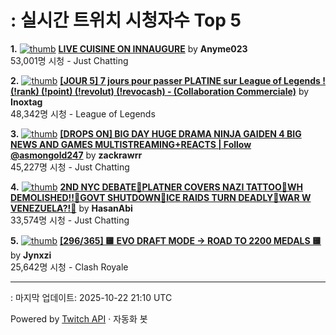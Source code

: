 # : 실시간 트위치 시청자수 Top 5

**1.** [![thumb](https://static-cdn.jtvnw.net/previews-ttv/live_user_anyme023-320x180.jpg)](https://twitch.tv/Anyme023)
**[LIVE CUISINE ON INNAUGURE](https://twitch.tv/Anyme023)** by **Anyme023**<br>53,001명 시청  - Just Chatting

**2.** [![thumb](https://static-cdn.jtvnw.net/previews-ttv/live_user_inoxtag-320x180.jpg)](https://twitch.tv/Inoxtag)
**[[JOUR 5] 7 jours pour passer PLATINE sur League of Legends ! (!rank) (!point) (!revolut) (!revocash) - (Collaboration Commerciale)](https://twitch.tv/Inoxtag)** by **Inoxtag**<br>48,342명 시청  - League of Legends

**3.** [![thumb](https://static-cdn.jtvnw.net/previews-ttv/live_user_zackrawrr-320x180.jpg)](https://twitch.tv/zackrawrr)
**[[DROPS ON] BIG DAY HUGE DRAMA NINJA GAIDEN 4 BIG NEWS AND GAMES MULTISTREAMING+REACTS | Follow  @asmongold247](https://twitch.tv/zackrawrr)** by **zackrawrr**<br>45,227명 시청  - Just Chatting

**4.** [![thumb](https://static-cdn.jtvnw.net/previews-ttv/live_user_hasanabi-320x180.jpg)](https://twitch.tv/HasanAbi)
**[2ND NYC DEBATE🚨PLATNER COVERS NAZI TATTOO🚨WH DEMOLISHED!!🚨GOVT SHUTDOWN🚨ICE RAIDS TURN DEADLY🚨WAR W VENEZUELA?!🚨](https://twitch.tv/HasanAbi)** by **HasanAbi**<br>33,574명 시청  - Just Chatting

**5.** [![thumb](https://static-cdn.jtvnw.net/previews-ttv/live_user_jynxzi-320x180.jpg)](https://twitch.tv/Jynxzi)
**[[296/365] 🟨 EVO DRAFT MODE -> ROAD TO 2200 MEDALS 🟨](https://twitch.tv/Jynxzi)** by **Jynxzi**<br>25,642명 시청  - Clash Royale


---
: 마지막 업데이트: 2025-10-22 21:10 UTC

Powered by [Twitch API](https://dev.twitch.tv/docs/api/reference) · 자동화 봇